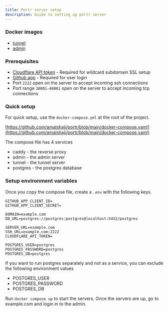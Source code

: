 ```yaml
---
title: Portr server setup
description: Guide to setting up portr server
---
```


### Docker images

- [tunnel](https://hub.docker.com/r/amalshaji/portr-tunnel/tags)
- [admin](https://hub.docker.com/r/amalshaji/portr-admin/tags)

### Prerequisites

- [Cloudflare API token](/server-setup/cloudflare-api-token/) - Required for wildcard subdomain SSL setup
- [Github app](/server-setup/github-app/) - Required for user login
- Port `2222` open on the server to accept incoming ssh connections
- Port range `30001-40001` open on the server to accept incoming tcp connections

### Quick setup

For quick setup, use the `docker-compose.yml` at the root of the project.

[https://github.com/amalshaji/portr/blob/main/docker-compose.yaml](https://github.com/amalshaji/portr/blob/main/docker-compose.yaml)

The compose file has 4 services

- caddy - the reverse proxy
- admin - the admin server
- tunnel - the tunnel server
- postgres - the postgres database

### Setup environment variables

Once you copy the compose file, create a `.env` with the following keys.

```text
GITHUB_APP_CLIENT_ID=
GITHUB_APP_CLIENT_SECRET=

DOMAIN=example.com
DB_URL=postgres://postgres:postgres@localhost:5432/postgres

SERVER_URL=example.com
SSH_URL=example.com:2222
CLOUDFLARE_API_TOKEN=

POSTGRES_USER=postgres
POSTGRES_PASSWORD=postgres
POSTGRES_DB=postgres
```

If you want to run postgres separately and not as a service, you can exclude the following environment values

- POSTGRES_USER
- POSTGRES_PASSWORD
- POSTGRES_DB

Run `docker compose up` to start the servers. Once the servers are up, go to example.com and login in to the admin.
